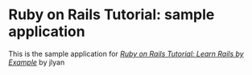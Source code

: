 # Ruby on Rails Tutorial: sample application

This is the sample application for
[*Ruby on Rails Tutorial: Learn Rails by Example*](http://railstutorial.org/)
by jlyan

